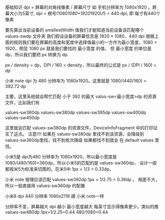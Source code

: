 基础知识
dpi = 屏幕的对角线像素 / 屏幕尺寸
如 手机分辨率为 1080x1920 ，屏幕大小为5英寸,
dpi = 根号(1080*1080+1920*1920)/5 = 440 dpi; 即 每寸有440个像素

要先算出当前设备的 smallestWidth 值我们才能知道当前设备该匹配哪个 values-sw<N>dp 文件夹
我们假设设备的屏幕信息是 1920 * 1080、440 dpi
根据上面的规则我们要在屏幕的高度和宽度中选择值最小的一方作为最小宽度，1080 < 1920，明显 1080 px 就是我们要找的 最小宽度 的值，
但 最小宽度 的单位是 dp，所以我们要把 px 转换为 dp

px / density = dp，DPI / 160 = density，所以最终的公式是 px / (DPI / 160) = dp

小米 note dpi 为 480 分辨率为 1080x1920。这里就是 1080/(440/160) = 392.72 dp

主要，这里系统就会帮忙匹配 小于 392 的最大 valus-sw<最小宽度>dp 的资源文件，比如我们有

values-sw360dp
values-sw380dp
values-sw395dp
values-sw400dp
values-sw450dp

这里就会匹配  values-sw380dp 的资源文件，DeviceInfoFragment 中的打印证实了这点。
注意!!!! 如果在  values-sw380dp 里找不到该资源，会降级到 values-sw360dp里找，找不到依次降级
如果都找不到就会 在 default values 里找。

小米5是 dpi为480 分辨率为 1080x1920，所以最小宽度是 1080/(480/160)=360dp，所以小米5的匹配的是 values-sw360dp，
设计一般都按米5为标准来切图的。在米5中 1px = 1/3 = 0.33dp。

小米 note 按理应该匹配 values-sw392dp 1px = 1/2.75 = 0.36dp 。 相差不大，所以一般直接用 values-sw360dp 的配置

小米8 dpi 440 分辨率 1080x2118 跟 小米 note一样

分辨率不变，屏幕越大 dpi 越小 最小宽度越大 每英寸显示得像素更少。类似的推 values-sw480dp 1px=1/2.25=0.44 480/1080=0.44

